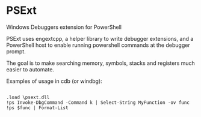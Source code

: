 # PSExt
Windows Debuggers extension for PowerShell

PSExt uses engextcpp, a helper library to write debugger extensions, and a PowerShell host to enable running powershell commands
at the debugger prompt.

The goal is to make searching memory, symbols, stacks and registers much easier to automate.

Examples of usage in cdb (or windbg):

<pre>
<code>
.load <path to>\psext.dll
!ps Invoke-DbgCommand -Command k | Select-String MyFunction -ov func
!ps $func | Format-List
</code>
</pre>

